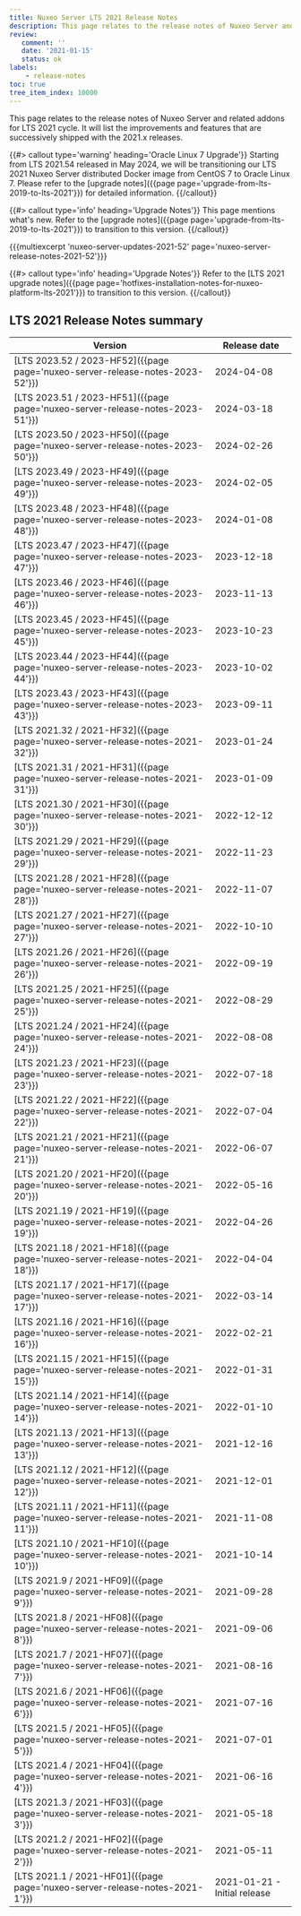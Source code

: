 ```yaml
---
title: Nuxeo Server LTS 2021 Release Notes
description: This page relates to the release notes of Nuxeo Server and related addons for the 2021 cycle.
review:
   comment: ''
   date: '2021-01-15'
   status: ok
labels:
    - release-notes
toc: true
tree_item_index: 10000
---
```


This page relates to the release notes of Nuxeo Server and related addons for LTS 2021 cycle. It will list the improvements and features that are successively shipped with the 2021.x releases.

{{#> callout type='warning' heading='Oracle Linux 7 Upgrade'}} Starting from LTS 2021.54 released in May 2024, we will be transitioning our LTS 2021 Nuxeo Server distributed Docker image from CentOS 7 to Oracle Linux 7. Please refer to the [upgrade notes]({{page page='upgrade-from-lts-2019-to-lts-2021'}}) for detailed information. {{/callout}}

{{#> callout type='info' heading='Upgrade Notes'}}
This page mentions what's new. Refer to the [upgrade notes]({{page page='upgrade-from-lts-2019-to-lts-2021'}}) to transition to this version.
{{/callout}}

{{{multiexcerpt 'nuxeo-server-updates-2021-52' page='nuxeo-server-release-notes-2021-52'}}}

{{#> callout type='info' heading='Upgrade Notes'}}
Refer to the [LTS 2021 upgrade notes]({{page page='hotfixes-installation-notes-for-nuxeo-platform-lts-2021'}}) to transition to this version.
{{/callout}}

## LTS 2021 Release Notes summary

| Version                                                                       | Release date                 |
| ----------------------------------------------------------------------------- | ---------------------------- |
| [LTS 2023.52 / 2023-HF52]({{page page='nuxeo-server-release-notes-2023-52'}}) | 2024-04-08 |
| [LTS 2023.51 / 2023-HF51]({{page page='nuxeo-server-release-notes-2023-51'}}) | 2024-03-18 |
| [LTS 2023.50 / 2023-HF50]({{page page='nuxeo-server-release-notes-2023-50'}}) | 2024-02-26 |
| [LTS 2023.49 / 2023-HF49]({{page page='nuxeo-server-release-notes-2023-49'}}) | 2024-02-05 |
| [LTS 2023.48 / 2023-HF48]({{page page='nuxeo-server-release-notes-2023-48'}}) | 2024-01-08 |
| [LTS 2023.47 / 2023-HF47]({{page page='nuxeo-server-release-notes-2023-47'}}) | 2023-12-18 |
| [LTS 2023.46 / 2023-HF46]({{page page='nuxeo-server-release-notes-2023-46'}}) | 2023-11-13 |
| [LTS 2023.45 / 2023-HF45]({{page page='nuxeo-server-release-notes-2023-45'}}) | 2023-10-23 |
| [LTS 2023.44 / 2023-HF44]({{page page='nuxeo-server-release-notes-2023-44'}}) | 2023-10-02 |
| [LTS 2023.43 / 2023-HF43]({{page page='nuxeo-server-release-notes-2023-43'}}) | 2023-09-11 |
| [LTS 2021.32 / 2021-HF32]({{page page='nuxeo-server-release-notes-2021-32'}}) | 2023-01-24 |
| [LTS 2021.31 / 2021-HF31]({{page page='nuxeo-server-release-notes-2021-31'}}) | 2023-01-09 |
| [LTS 2021.30 / 2021-HF30]({{page page='nuxeo-server-release-notes-2021-30'}}) | 2022-12-12 |
| [LTS 2021.29 / 2021-HF29]({{page page='nuxeo-server-release-notes-2021-29'}}) | 2022-11-23 |
| [LTS 2021.28 / 2021-HF28]({{page page='nuxeo-server-release-notes-2021-28'}}) | 2022-11-07 |
| [LTS 2021.27 / 2021-HF27]({{page page='nuxeo-server-release-notes-2021-27'}}) | 2022-10-10 |
| [LTS 2021.26 / 2021-HF26]({{page page='nuxeo-server-release-notes-2021-26'}}) | 2022-09-19 |
| [LTS 2021.25 / 2021-HF25]({{page page='nuxeo-server-release-notes-2021-25'}}) | 2022-08-29 |
| [LTS 2021.24 / 2021-HF24]({{page page='nuxeo-server-release-notes-2021-24'}}) | 2022-08-08 |
| [LTS 2021.23 / 2021-HF23]({{page page='nuxeo-server-release-notes-2021-23'}}) | 2022-07-18 |
| [LTS 2021.22 / 2021-HF22]({{page page='nuxeo-server-release-notes-2021-22'}}) | 2022-07-04 |
| [LTS 2021.21 / 2021-HF21]({{page page='nuxeo-server-release-notes-2021-21'}}) | 2022-06-07 |
| [LTS 2021.20 / 2021-HF20]({{page page='nuxeo-server-release-notes-2021-20'}}) | 2022-05-16 |
| [LTS 2021.19 / 2021-HF19]({{page page='nuxeo-server-release-notes-2021-19'}}) | 2022-04-26 |
| [LTS 2021.18 / 2021-HF18]({{page page='nuxeo-server-release-notes-2021-18'}}) | 2022-04-04 |
| [LTS 2021.17 / 2021-HF17]({{page page='nuxeo-server-release-notes-2021-17'}}) | 2022-03-14 |
| [LTS 2021.16 / 2021-HF16]({{page page='nuxeo-server-release-notes-2021-16'}}) | 2022-02-21 |
| [LTS 2021.15 / 2021-HF15]({{page page='nuxeo-server-release-notes-2021-15'}}) | 2022-01-31 |
| [LTS 2021.14 / 2021-HF14]({{page page='nuxeo-server-release-notes-2021-14'}}) | 2022-01-10 |
| [LTS 2021.13 / 2021-HF13]({{page page='nuxeo-server-release-notes-2021-13'}}) | 2021-12-16 |
| [LTS 2021.12 / 2021-HF12]({{page page='nuxeo-server-release-notes-2021-12'}}) | 2021-12-01 |
| [LTS 2021.11 / 2021-HF11]({{page page='nuxeo-server-release-notes-2021-11'}}) | 2021-11-08 |
| [LTS 2021.10 / 2021-HF10]({{page page='nuxeo-server-release-notes-2021-10'}}) | 2021-10-14                   |
| [LTS 2021.9 / 2021-HF09]({{page page='nuxeo-server-release-notes-2021-9'}})   | 2021-09-28                   |
| [LTS 2021.8 / 2021-HF08]({{page page='nuxeo-server-release-notes-2021-8'}})   | 2021-09-06                   |
| [LTS 2021.7 / 2021-HF07]({{page page='nuxeo-server-release-notes-2021-7'}})   | 2021-08-16                   |
| [LTS 2021.6 / 2021-HF06]({{page page='nuxeo-server-release-notes-2021-6'}})   | 2021-07-16                   |
| [LTS 2021.5 / 2021-HF05]({{page page='nuxeo-server-release-notes-2021-5'}})   | 2021-07-01                   |
| [LTS 2021.4 / 2021-HF04]({{page page='nuxeo-server-release-notes-2021-4'}})   | 2021-06-16                   |
| [LTS 2021.3 / 2021-HF03]({{page page='nuxeo-server-release-notes-2021-3'}})   | 2021-05-18                   |
| [LTS 2021.2 / 2021-HF02]({{page page='nuxeo-server-release-notes-2021-2'}})   | 2021-05-11                   |
| [LTS 2021.1 / 2021-HF01]({{page page='nuxeo-server-release-notes-2021-1'}})   | 2021-01-21 - Initial release |










